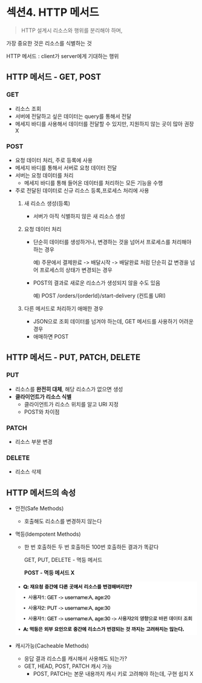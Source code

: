 # 섹션4. HTTP 메서드



> HTTP 설계시
리소스와 행위를 분리해야 하며,

가장 중요한 것은 리소스를 식별하는 것

HTTP 메서드 : client가 server에게 기대하는 행위
> 

## HTTP 메서드 - GET, POST

### GET

- 리소스 조회
- 서버에 전달하고 싶은 데이터는 query를 통해서 전달
- 메세지 바디를 사용해서 데이터를 전달할 수 있지만, 지원하지 않는 곳이 많아 권장 X

### POST

- 요청 데이터 처리, 주로 등록에 사용
- 메세지 바디를 통해서 서버로 요청 데이터 전달
- 서버는 요청 데이터를 처리
    - 메세지 바디를 통해 들어온 데이터를 처리하는 모든 기능을 수행
- 주로 전달된 데이터로 신규 리소스 등록,프로세스 처리에 사용
    1. 새 리소스 생성(등록)
        - 서버가 아직 식별하지 않은 새 리소스 생성
    2. 요청 데이터 처리
        - 단순히 데이터를 생성하거나, 변경하는 것을 넘어서 프로세스를 처리해야 하는 경우
            
            예) 주문에서 결제완료 -> 배달시작 -> 배달완료 처럼 단순히 값 변경을 넘어 프로세스의 상태가 변경되는 경우
            
        - POST의 결과로 새로운 리소스가 생성되지 않을 수도 있음
            
            예) POST /orders/{orderId}/start-delivery (컨트롤 URI)
            
    3. 다른 메서드로 처리하기 애매한 경우
        - JSON으로 조회 데이터를 넘겨야 하는데, GET 메서드를 사용하기 어려운 경우
        - 애매하면 POST

## HTTP 메서드 - PUT, PATCH, DELETE

### PUT

- 리소스를 **완전히 대체**, 해당 리소스가 없으면 생성
- **클라이언트가 리소스 식별**
    - 클라이언트가 리소스 위치를 알고 URI 지정
    - POST와 차이점

### PATCH

- 리소스 부분 변경

### DELETE

- 리소스 삭제

## HTTP 메서드의 속성

- 안전(Safe Methods)
    - 호출해도 리소스를 변경하지 않는다
- 멱등(Idempotent Methods)
    - 한 번 호출하든 두 번 호출하든 100번 호출하든 결과가 똑같다
        
        GET, PUT, DELETE - 멱등 메서드
        
        **POST - 멱등 메서드 X**
        
    
    ![Untitled](./img/section04/img1.png)
    
- 캐시가능(Cacheable Methods)
    - 응답 결과 리소스를 캐시해서 사용해도 되는가?
    - GET, HEAD, POST,  PATCH 캐시 가능
        - POST, PATCH는 본문 내용까지 캐시 키로 고려해야 하는데, 구현 쉽지 X